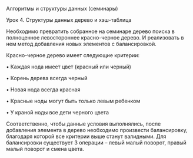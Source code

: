 Алгоритмы и структуры данных (семинары)

Урок 4. Структуры данных дерево и хэш-таблица

Необходимо превратить собранное на семинаре дерево поиска в полноценное левостороннее красно-черное дерево. И реализовать в нем метод добавления новых элементов с балансировкой.

Красно-черное дерево имеет следующие критерии:

• Каждая нода имеет цвет (красный или черный)

• Корень дерева всегда черный

• Новая нода всегда красная

• Красные ноды могут быть только левым ребенком

• У краной ноды все дети черного цвета

Соответственно, чтобы данные условия выполнялись, после добавления элемента в дерево необходимо произвести балансировку, благодаря которой все критерии выше станут валидными. Для балансировки существует 3 операции – левый малый поворот, правый малый поворот и смена цвета.